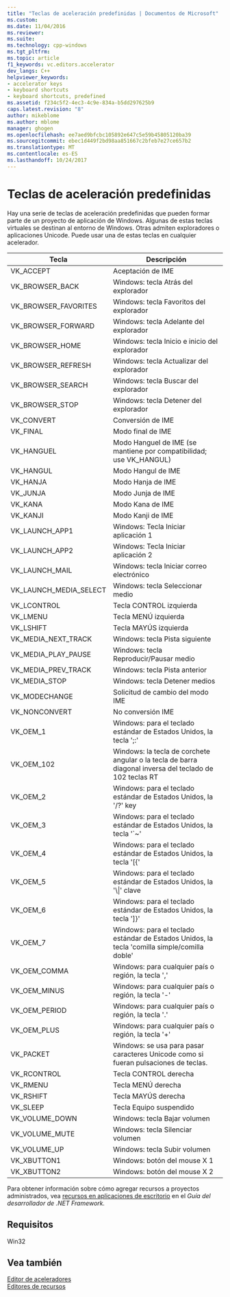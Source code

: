 ```yaml
---
title: "Teclas de aceleración predefinidas | Documentos de Microsoft"
ms.custom: 
ms.date: 11/04/2016
ms.reviewer: 
ms.suite: 
ms.technology: cpp-windows
ms.tgt_pltfrm: 
ms.topic: article
f1_keywords: vc.editors.accelerator
dev_langs: C++
helpviewer_keywords:
- accelerator keys
- keyboard shortcuts
- keyboard shortcuts, predefined
ms.assetid: f234c5f2-4ec3-4c9e-834a-b5dd297625b9
caps.latest.revision: "8"
author: mikeblome
ms.author: mblome
manager: ghogen
ms.openlocfilehash: ee7aed9bfcbc105892e647c5e59b45805120ba39
ms.sourcegitcommit: ebec1d449f2bd98aa851667c2bfeb7e27ce657b2
ms.translationtype: MT
ms.contentlocale: es-ES
ms.lasthandoff: 10/24/2017
---
```

# <a name="predefined-accelerator-keys"></a>Teclas de aceleración predefinidas
Hay una serie de teclas de aceleración predefinidas que pueden formar parte de un proyecto de aplicación de Windows. Algunas de estas teclas virtuales se destinan al entorno de Windows. Otras admiten exploradores o aplicaciones Unicode. Puede usar una de estas teclas en cualquier acelerador.  
  
|Tecla|Descripción|  
|---------|-----------------|  
|VK_ACCEPT|Aceptación de IME|  
|VK_BROWSER_BACK|Windows: tecla Atrás del explorador|  
|VK_BROWSER_FAVORITES|Windows: tecla Favoritos del explorador|  
|VK_BROWSER_FORWARD|Windows: tecla Adelante del explorador|  
|VK_BROWSER_HOME|Windows: tecla Inicio e inicio del explorador|  
|VK_BROWSER_REFRESH|Windows: tecla Actualizar del explorador|  
|VK_BROWSER_SEARCH|Windows: tecla Buscar del explorador|  
|VK_BROWSER_STOP|Windows: tecla Detener del explorador|  
|VK_CONVERT|Conversión de IME|  
|VK_FINAL|Modo final de IME|  
|VK_HANGUEL|Modo Hanguel de IME (se mantiene por compatibilidad; use VK_HANGUL)|  
|VK_HANGUL|Modo Hangul de IME|  
|VK_HANJA|Modo Hanja de IME|  
|VK_JUNJA|Modo Junja de IME|  
|VK_KANA|Modo Kana de IME|  
|VK_KANJI|Modo Kanji de IME|  
|VK_LAUNCH_APP1|Windows: Tecla Iniciar aplicación 1|  
|VK_LAUNCH_APP2|Windows: Tecla Iniciar aplicación 2|  
|VK_LAUNCH_MAIL|Windows: tecla Iniciar correo electrónico|  
|VK_LAUNCH_MEDIA_SELECT|Windows: tecla Seleccionar medio|  
|VK_LCONTROL|Tecla CONTROL izquierda|  
|VK_LMENU|Tecla MENÚ izquierda|  
|VK_LSHIFT|Tecla MAYÚS izquierda|  
|VK_MEDIA_NEXT_TRACK|Windows: tecla Pista siguiente|  
|VK_MEDIA_PLAY_PAUSE|Windows: tecla Reproducir/Pausar medio|  
|VK_MEDIA_PREV_TRACK|Windows: tecla Pista anterior|  
|VK_MEDIA_STOP|Windows: tecla Detener medios|  
|VK_MODECHANGE|Solicitud de cambio del modo IME|  
|VK_NONCONVERT|No conversión IME|  
|VK_OEM_1|Windows: para el teclado estándar de Estados Unidos, la tecla ';:'|  
|VK_OEM_102|Windows: la tecla de corchete angular o la tecla de barra diagonal inversa del teclado de 102 teclas RT|  
|VK_OEM_2|Windows: para el teclado estándar de Estados Unidos, la '/?' key|  
|VK_OEM_3|Windows: para el teclado estándar de Estados Unidos, la tecla '`~'|  
|VK_OEM_4|Windows: para el teclado estándar de Estados Unidos, la tecla '[{'|  
|VK_OEM_5|Windows: para el teclado estándar de Estados Unidos, la '\\&#124;' clave|  
|VK_OEM_6|Windows: para el teclado estándar de Estados Unidos, la tecla ']}'|  
|VK_OEM_7|Windows: para el teclado estándar de Estados Unidos, la tecla 'comilla simple/comilla doble'|  
|VK_OEM_COMMA|Windows: para cualquier país o región, la tecla ','|  
|VK_OEM_MINUS|Windows: para cualquier país o región, la tecla '-'|  
|VK_OEM_PERIOD|Windows: para cualquier país o región, la tecla '.'|  
|VK_OEM_PLUS|Windows: para cualquier país o región, la tecla '+'|  
|VK_PACKET|Windows: se usa para pasar caracteres Unicode como si fueran pulsaciones de teclas.|  
|VK_RCONTROL|Tecla CONTROL derecha|  
|VK_RMENU|Tecla MENÚ derecha|  
|VK_RSHIFT|Tecla MAYÚS derecha|  
|VK_SLEEP|Tecla Equipo suspendido|  
|VK_VOLUME_DOWN|Windows: tecla Bajar volumen|  
|VK_VOLUME_MUTE|Windows: tecla Silenciar volumen|  
|VK_VOLUME_UP|Windows: tecla Subir volumen|  
|VK_XBUTTON1|Windows: botón del mouse X 1|  
|VK_XBUTTON2|Windows: botón del mouse X 2|  
  
 Para obtener información sobre cómo agregar recursos a proyectos administrados, vea [recursos en aplicaciones de escritorio](/dotnet/framework/resources/index) en el *Guía del desarrollador de .NET Framework.*  
  
## <a name="requirements"></a>Requisitos  
 Win32  
  
## <a name="see-also"></a>Vea también  
 [Editor de aceleradores](../windows/accelerator-editor.md)   
 [Editores de recursos](../windows/resource-editors.md)